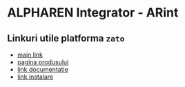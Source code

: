 
# ALPHAREN Integrator - ARint



## Linkuri utile platforma `zato`

- [main link](https://zato.io/)
- [pagina produsului](https://zato.io/en/product.html)
- [link documentatie](https://zato.io/en/docs/3.2/index.html)
- [link instalare](https://zato.io/en/docs/3.2/admin/guide/install/index.html)


